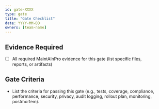 ```yaml
---
id: gate-XXXX
type: gate
title: "Gate Checklist"
date: YYYY-MM-DD
owners: [team-name]
---
```


## Evidence Required
- [ ] All required MaintAInPro evidence for this gate (list specific files, reports, or artifacts)

## Gate Criteria
- List the criteria for passing this gate (e.g., tests, coverage, compliance, performance, security, privacy, audit logging, rollout plan, monitoring, postmortem).
